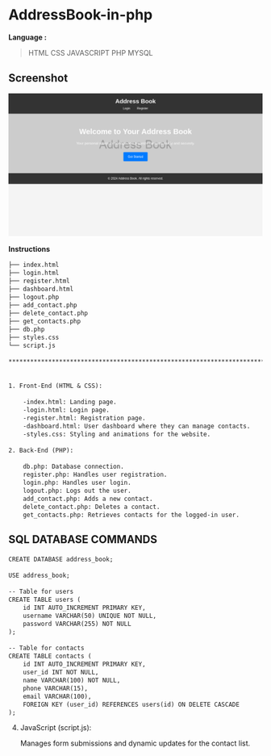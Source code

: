 # AddressBook-in-php

**Language :**
> HTML CSS JAVASCRIPT PHP MYSQL



## Screenshot
![](Adressbook.png)


**Instructions**

```address-book/
├── index.html
├── login.html
├── register.html
├── dashboard.html
├── logout.php
├── add_contact.php
├── delete_contact.php
├── get_contacts.php
├── db.php
├── styles.css
└── script.js

***************************************************************************************


1. Front-End (HTML & CSS):

    -index.html: Landing page.
    -login.html: Login page.
    -register.html: Registration page.
    -dashboard.html: User dashboard where they can manage contacts.
    -styles.css: Styling and animations for the website.

2. Back-End (PHP):

    db.php: Database connection.
    register.php: Handles user registration.
    login.php: Handles user login.
    logout.php: Logs out the user.
    add_contact.php: Adds a new contact.
    delete_contact.php: Deletes a contact.
    get_contacts.php: Retrieves contacts for the logged-in user.
```

## SQL DATABASE COMMANDS

```
CREATE DATABASE address_book;

USE address_book;

-- Table for users
CREATE TABLE users (
    id INT AUTO_INCREMENT PRIMARY KEY,
    username VARCHAR(50) UNIQUE NOT NULL,
    password VARCHAR(255) NOT NULL
);

-- Table for contacts
CREATE TABLE contacts (
    id INT AUTO_INCREMENT PRIMARY KEY,
    user_id INT NOT NULL,
    name VARCHAR(100) NOT NULL,
    phone VARCHAR(15),
    email VARCHAR(100),
    FOREIGN KEY (user_id) REFERENCES users(id) ON DELETE CASCADE
);
```

4. JavaScript (script.js):

    Manages form submissions and dynamic updates for the contact list.

